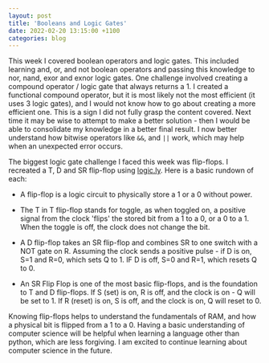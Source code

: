 ```yaml
---
layout: post
title: 'Booleans and Logic Gates'
date: 2022-02-20 13:15:00 +1100
categories: blog
---
```


This week I covered boolean operators and logic gates. This included learning and, or, and not boolean operators and passing this knowledge to nor, nand, exor and exnor logic gates. One challenge involved creating a compound operator / logic gate that always returns a 1. I created a functional compound operator, but it is most likely not the most efficient (it uses 3 logic gates), and I would not know how to go about creating a more efficient one. This is a sign I did not fully grasp the content covered. Next time it may be wise to attempt to make a better solution - then I would be able to consolidate my knowledge in a better final result. I now better understand how bitwise operators like `&&`, and `||` work, which may help when an unexpected error occurs.

The biggest logic gate challenge I faced this week was flip-flops. I recreated a T, D and SR flip-flop using [logic.ly](https://logic.ly). Here is a basic rundown of each:

* A flip-flop is a logic circuit to physically store a 1 or a 0 without power.

* The T in T flip-flop stands for toggle, as when toggled on, a positive signal from the clock 'flips' the stored bit from a 1 to a 0, or a 0 to a 1. When the toggle is off, the clock does not change the bit.

* A D flip-flop takes an SR flip-flop and combines SR to one switch with a NOT gate on R. Assuming the clock sends a positive pulse - if D is on, S=1 and R=0, which sets Q to 1. IF D is off, S=0 and R=1, which resets Q to 0.

* An SR Flip Flop is one of the most basic flip-flops, and is the foundation to T and D flip-flops. If S (set) is on, R is off, and the clock is on - Q will be set to 1. If R (reset) is on, S is off, and the clock is on, Q will reset to 0. 

Knowing flip-flops helps to understand the fundamentals of RAM, and how a physical bit is flipped from a 1 to a 0.  Having a basic understanding of computer science will be helpful when learning a language other than python, which are less forgiving. I am excited to continue learning about computer science in the future.